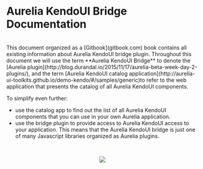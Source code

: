 # Aurelia KendoUI Bridge Documentation

<br>
This document organized as a [Gitbook](gitbook.com) book contains all existing information about Aurelia KendoUI bridge plugin. Throughout this document we will use the term **Aurelia KendoUI Bridge** to denote the [Aurelia plugin](http://blog.durandal.io/2015/11/17/aurelia-beta-week-day-2-plugins/), and the term [Aurelia KendoUI catalog application](http://aurelia-ui-toolkits.github.io/demo-kendo/#/samples/generic)to refer to the web application that presents the catalog of all Aurelia KendoUI components.

To simplify even further: 

- use the catalog app to find out the list of all Aurelia KendoUI components that you can use in your own Aurelia application.
- use the bridge plugin to provide access to Aurelia KendoUI access to your application. This means that the Aurelia KendoUI bridge is just one of many Javascript libraries organized as Aurelia plugins.


<br>

<p align=center>
  <img src="https://cloud.githubusercontent.com/assets/2712405/15679959/cf31a6a0-2721-11e6-8ef5-89174beefc70.png"></img>
 <br><br>
</p>

